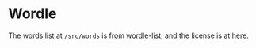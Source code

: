 # Wordle

The words list at ```/src/words``` is from [wordle-list](https://github.com/tabatkins/wordle-list), and the license is at [here](https://github.com/tabatkins/wordle-list/blob/main/LICENSE).